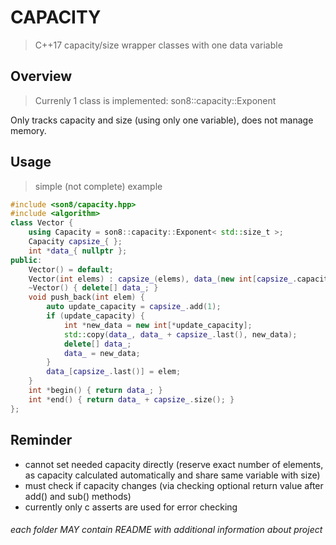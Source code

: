 # CAPACITY

> C++17 capacity/size wrapper classes with one data variable

## Overview

> Currenly 1 class is implemented: son8::capacity::Exponent

Only tracks capacity and size (using only one variable), does not manage memory.

## Usage

> simple (not complete) example

```cxx
#include <son8/capacity.hpp>
#include <algorithm>
class Vector {
    using Capacity = son8::capacity::Exponent< std::size_t >;
    Capacity capsize_{ };
    int *data_{ nullptr };
public:
    Vector() = default;
    Vector(int elems) : capsize_(elems), data_(new int[capsize_.capacity()]) { }
    ~Vector() { delete[] data_; }
    void push_back(int elem) {
        auto update_capacity = capsize_.add(1);
        if (update_capacity) {
            int *new_data = new int[*update_capacity];
            std::copy(data_, data_ + capsize_.last(), new_data);
            delete[] data_;
            data_ = new_data;
        }
        data_[capsize_.last()] = elem;
    }
    int *begin() { return data_; }
    int *end() { return data_ + capsize_.size(); }
};
```

## Reminder

- cannot set needed capacity directly (reserve exact number of elements, as capacity calculated automatically and share same variable with size)
- must check if capacity changes (via checking optional return value after add() and sub() methods)
- currently only c asserts are used for error checking

###### each folder MAY contain README with additional information about project
